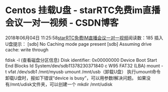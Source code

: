 # Centos 挂载U盘 - starRTC免费im直播会议一对一视频 - CSDN博客
2018年06月04日 11:25:58[starRTC免费IM直播会议一对一视频](https://me.csdn.net/elesos)阅读数：185
插入U盘提示：
[sdb] No Caching mode page present
[sdb] Assuming drive cache: write through

fdisk -l (查看磁盘分区信息)
Disk identifier: 0x00000000   Device Boot      Start         End      Blocks   Id  System/dev/sdb11378230371840    c  W95 FAT32 (LBA)
mount -t vfat /dev/sdb1 /mnt/myusb
umount /mnt/usb（卸载U盘）
执行umount命令卸载U盘时，报如下错误“device is busy”，可以用参数l解决问题。
如果没有/mnt/udisk文件夹，可以创建一个
mkdir /mnt/udisk
